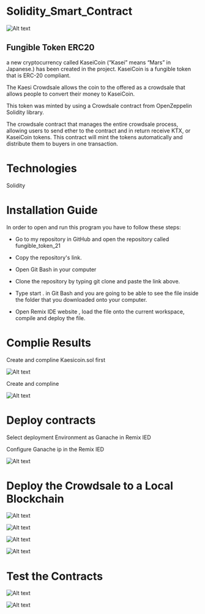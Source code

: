 # Solidity_Smart_Contract

![Alt text](images/application-image.png)

## Fungible Token ERC20
a new cryptocurrency called KaseiCoin (“Kasei” means “Mars” in Japanese.) has been created in the project. KaseiCoin is a fungible token that is ERC-20 compliant. 

The Kaesi Crowdsale allows the coin to the offered as a crowdsale that allows people to convert their money to KaseiCoin.

This token was minted by using a Crowdsale contract from OpenZeppelin Solidity library.

The crowdsale contract that manages the entire crowdsale process, allowing users to send ether to the contract and in return receive KTX, or KaseiCoin tokens. This contract will mint the tokens automatically and distribute them to buyers in one transaction.

# Technologies 
Solidity

# Installation Guide

In order to open and run this program you have to follow these steps:

- Go to my repository in GitHub and open the repository called fungible_token_21

- Copy the repository's link.

- Open Git Bash in your computer

- Clone the repository by typing git clone and paste the link above.

- Type start . in Git Bash and you are going to be able to see the file inside the folder that you downloaded onto your computer.

- Open Remix IDE website , load the file onto the current workspace, compile and deploy the file.

# Complie Results

Create and compline Kaesicoin.sol first

![Alt text](images/Screenshot%202023-01-30%20at%207.45.54%20PM.png)

Create and compline 

![Alt text](images/Screenshot%202023-01-31%20at%2010.20.36%20AM.png)

# Deploy contracts

Select deployment Environment as Ganache in Remix IED

Configure Ganache ip in the Remix IED 

![Alt text](images/Screenshot%202023-01-31%20at%2010.23.03%20AM.png)

# Deploy the Crowdsale to a Local Blockchain

![Alt text](images/Screenshot%202023-01-31%20at%207.33.42%20PM.png)

![Alt text](images/Screenshot%202023-01-31%20at%207.34.51%20PM.png)

![Alt text](images/Screenshot%202023-01-31%20at%207.35.36%20PM.png)

![Alt text](images/Screenshot%202023-01-31%20at%207.36.17%20PM.png)

# Test the Contracts

![Alt text](images/Screenshot%202023-01-31%20at%207.37.20%20PM.png)

![Alt text](images/Screenshot%202023-01-31%20at%207.37.51%20PM.png)




